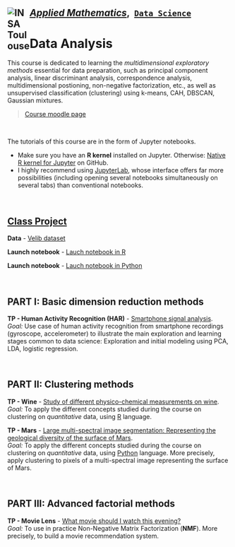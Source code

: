 ## <a href="http://www.insa-toulouse.fr/" ><img src="https://www.insa-toulouse.fr/wp-content/uploads/2022/10/Logo_INSAvilletoulouse-RVB.jpg" style="float:left; max-width: 10%; height: auto; display: inline" alt="INSA Toulouse"/></a> [*Applied Mathematics*](http://www.math.insa-toulouse.fr/fr/index.html),&nbsp; [`Data Science`](http://www.math.insa-toulouse.fr/fr/enseignement.html) 


# Data Analysis

This course is dedicated to learning the _multidimensional exploratory methods_ essential for data preparation, such as principal component analysis, linear discriminant analysis, correspondence analysis, multidimensional postioning, non-negative factorization, etc., as well as unsupervised classification (clustering) using k-means, CAH, DBSCAN, Gaussian mixtures.

> [Course moodle page](https://moodle.insa-toulouse.fr/course/view.php?id=1340)

<br>


The tutorials of this course are in the form of Jupyter notebooks.
- Make sure you have an **R kernel** installed on Jupyter. Otherwise: [Native R kernel for Jupyter](https://github.com/IRkernel/IRkernel) on GitHub.
-  I highly recommend using [JupyterLab](https://jupyter.org/install), whose interface offers far more possibilities (including opening several notebooks simultaneously on several tabs) than conventional notebooks.

<br>


## [Class Project](Velib)

**Data** - [Velib dataset](Velib/data/) <br>

**Launch notebook** - [Lauch notebook in R](Velib/TP_velib_R.ipynb) <br>

**Launch notebook** - [Lauch notebook in Python](Velib/TP_velib_Python.ipynb)

<br>


## PART I: Basic dimension reduction methods

**TP - Human Activity Recognition (HAR)** - [Smartphone signal analysis](HumanActivityRecognition/). <br>
_Goal:_ Use case of human activity recognition from smartphone recordings (gyroscope, accelerometer) to illustrate the main exploration and learning stages common to data science: Exploration and initial modeling using PCA, LDA, logistic regression.

<br>


## PART II: Clustering methods

**TP - Wine** - [Study of different physico-chemical measurements on wine](Wine/). <br>
_Goal:_ To apply the different concepts studied during the course on clustering on _quantitative_ data, using [R](https://www.r-project.org/) language.
<br>

**TP - Mars** - [Large multi-spectral image segmentation: Representing the geological diversity of the surface of Mars](Mars/). <br>
_Goal:_ To apply the different concepts studied during the course on clustering on _quantitative_ data, using [Python](https://www.python.org/) language. More precisely, apply clustering to pixels of a multi-spectral image representing the surface of Mars.

<br>


##  PART III: Advanced factorial methods

**TP - Movie Lens** - [What movie should I watch this evening?](MovieLens/) <br>
_Goal:_ To use in practice Non-Negative Matrix Factorization (**NMF**). More precisely, to build a movie recommendation system.

